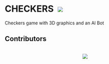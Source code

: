 # CHECKERS &nbsp;<img src="https://visitor-badge.laobi.icu/badge?page_id=jorge-lopz.checkers">
Checkers game with 3D graphics and an AI Bot 

## Contributors
<div align="center">
  <br>
  <img src="https://contrib.rocks/image?repo=jorge-lopz/Checkers" />
</div>

